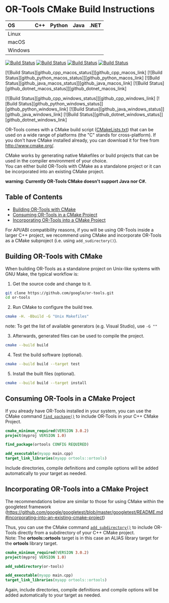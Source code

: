 # OR-Tools CMake Build Instructions

| OS     | C++ | Python | Java | .NET |
|:-------|-----|--------|------|------|
| Linux  |     |        |      |      |
| macOS  |     |        |      |      |
| Windows|     |        |      |      |

[![Build Status][github_cpp_linux_status]][github_cpp_linux_link]
[![Build Status][github_python_linux_status]][github_python_linux_link]
[![Build Status][github_java_linux_status]][github_java_linux_link]
[![Build Status][github_dotnet_linux_status]][github_dotnet_linux_link]

[![Build Status][github_cpp_macos_status]][github_cpp_macos_link]
[![Build Status][github_python_macos_status]][github_python_macos_link]
[![Build Status][github_java_macos_status]][github_java_macos_link]
[![Build Status][github_dotnet_macos_status]][github_dotnet_macos_link]

[![Build Status][github_cpp_windows_status]][github_cpp_windows_link]
[![Build Status][github_python_windows_status]][github_python_windows_link]
[![Build Status][github_java_windows_status]][github_java_windows_link]
[![Build Status][github_dotnet_windows_status]][github_dotnet_windows_link]

[github_cpp_linux_status]: https://github.com/google/or-tools/workflows/C++%20Linux%20CI/badge.svg
[github_cpp_linux_link]: https://github.com/google/or-tools/actions

[github_python_linux_status]: https://github.com/google/or-tools/workflows/Python%20Linux%20CI/badge.svg
[github_python_linux_link]: https://github.com/google/or-tools/actions

[github_java_linux_status]: https://github.com/google/or-tools/workflows/Java%20Linux%20CI/badge.svg
[github_java_linux_link]: https://github.com/google/or-tools/actions

[github_dotnet_linux_status]: https://github.com/google/or-tools/workflows/.Net%20Linux%20CI/badge.svg
[github_dotnet_linux_link]: https://github.com/google/or-tools/actions

OR-Tools comes with a CMake build script ([CMakeLists.txt](../CMakeLists.txt))
that can be used on a wide range of platforms (the "C" stands for
cross-platform). If you don't have CMake installed already, you can download it
for free from <http://www.cmake.org/>.

CMake works by generating native Makefiles or build projects that can be used in
the compiler environment of your choice.<br>You can either build OR-Tools with
CMake as a standalone project or it can be incorporated into an existing CMake
 project.

**warning: Currently OR-Tools CMake doesn't support Java nor C#.**

## Table of Contents

* [Building OR-Tools with CMake](#building-or-tools-with-cmake)
* [Consuming OR-Tools in a CMake Project](#consuming-or-tools-in-a-cmake-project)
* [Incorporating OR-Tools into a CMake Project](#incorporating-or-tools-into-a-cmake-project)

For API/ABI compatibility reasons, if you will be using OR-Tools inside a larger
C++ project, we recommend using CMake and incorporate OR-Tools as a CMake
subproject (i.e. using `add_sudirectory()`).

## Building OR-Tools with CMake

When building OR-Tools as a standalone project on Unix-like systems with GNU
Make, the typical workflow is:

1.  Get the source code and change to it.
```sh
git clone https://github.com/google/or-tools.git
cd or-tools
```

2.  Run CMake to configure the build tree.
```sh
cmake -H. -Bbuild -G "Unix Makefiles"
```
note: To get the list of available generators (e.g. Visual Studio), use `-G ""`

3.  Afterwards, generated files can be used to compile the project.
```sh
cmake --build build
```

4.  Test the build software (optional).
```sh
cmake --build build --target test
```

5.  Install the built files (optional).
```sh
cmake --build build --target install
```

## Consuming OR-Tools in a CMake Project

If you already have OR-Tools installed in your system, you can use the CMake
command
[`find_package()`](https://cmake.org/cmake/help/latest/command/find_package.html)
to include OR-Tools in your C++ CMake Project.

```cmake
cmake_minimum_required(VERSION 3.0.2)
project(myproj VERSION 1.0)

find_package(ortools CONFIG REQUIRED)

add_executable(myapp main.cpp)
target_link_libraries(myapp ortools::ortools)
```

Include directories, compile definitions and compile options will be added
automatically to your target as needed.

## Incorporating OR-Tools into a CMake Project

The recommendations below are similar to those for using CMake within the
googletest framework
(<https://github.com/google/googletest/blob/master/googletest/README.md#incorporating-into-an-existing-cmake-project>)

Thus, you can use the CMake command
[`add_subdirectory()`](https://cmake.org/cmake/help/latest/command/add_subdirectory.html)
to include OR-Tools directly from a subdirectory of your C++ CMake project.<br>
Note: The **ortools::ortools** target is in this case an ALIAS library target
for the **ortools** library target.

```cmake
cmake_minimum_required(VERSION 3.0.2)
project(myproj VERSION 1.0)

add_subdirectory(or-tools)

add_executable(myapp main.cpp)
target_link_libraries(myapp ortools::ortools)
```

Again, include directories, compile definitions and compile options will be
added automatically to your target as needed.
